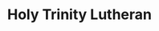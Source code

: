 ---
title: Holy Trinity Lutheran
tags: john
image: src/files/john/Holy_Trinity_2000.jpg
imageBase: Holy_Trinity
alt: Holy Trinity covered in snow, surrounded by cemetery fencing.         
width: 1343
height: 2000
imageDate: 1999
location: Moscow, Russia
camera: Olympus Stylus Infinity
orientation: portrait
metaDescription: Holy Trinity covered in snow, surrounded by cemetery fencing.
---